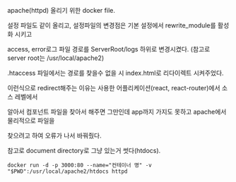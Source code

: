﻿apache(httpd) 올리기 위한 docker file.

설정 파일도 같이 올리고, 설정파일의 변경점은 기본 설정에서 rewrite_module를 활성화 시키고

access, error로그 파일 경로를 ServerRoot/logs 하위로 변경시켰다.
(참고로 server root는 /usr/local/apache2)

.htaccess 파일에서는 경로를 찾을수 없을 시 index.html로 리다이렉트 시켜주었다.

이런식으로 redirect해주는 이유는 사용한 어플리케이션(react, react-router)에서 소스 레벨에서

알아서 컴포넌트 파일을 찾아서 해주면 그만인데 app까지 가지도 못하고 apache에서 물리적으로 파일을

찾으려고 하여 오류가 나서 바꿔줬다.

참고로 document directory로 그냥 있는거 썻다(htdocs).

    docker run -d -p 3000:80 --name="컨테이너 명" -v "$PWD":/usr/local/apache2/htdocs httpd